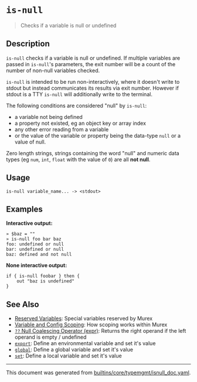 # `is-null`

> Checks if a variable is null or undefined

## Description

`is-null` checks if a variable is null or undefined. If multiple variables are
passed in `is-null`'s parameters, the exit number will be a count of the number
of non-null variables checked.

`is-null` is intended to be run non-interactively, where it doesn't write to
stdout but instead communicates its results via exit number. However if stdout
is a TTY `is-null` will additionally write to the terminal.

The following conditions are considered "null" by `is-null`:

* a variable not being defined
* a property not existed, eg an object key or array index
* any other error reading from a variable
* or the value of the variable or property being the data-type `null` or a
  value of null.

Zero length strings, strings containing the word "null" and numeric data types
(eg `num`, `int`, `float` with the value of `0`) are all **not null**.

## Usage

```
is-null variable_name... -> <stdout>
```

## Examples

**Interactive output:**

```
» $baz = ""
» is-null foo bar baz
foo: undefined or null
bar: undefined or null
baz: defined and not null
```

**None interactive output:**

```
if { is-null foobar } then {
    out "baz is undefined"
}
```

## See Also

* [Reserved Variables](../user-guide/reserved-vars.md):
  Special variables reserved by Murex
* [Variable and Config Scoping](../user-guide/scoping.md):
  How scoping works within Murex
* [`??` Null Coalescing Operator (expr)](../parser/null-coalescing.md):
  Returns the right operand if the left operand is empty / undefined
* [`export`](../commands/export.md):
  Define an environmental variable and set it's value
* [`global`](../commands/global.md):
  Define a global variable and set it's value
* [`set`](../commands/set.md):
  Define a local variable and set it's value

<hr/>

This document was generated from [builtins/core/typemgmt/isnull_doc.yaml](https://github.com/lmorg/murex/blob/master/builtins/core/typemgmt/isnull_doc.yaml).
